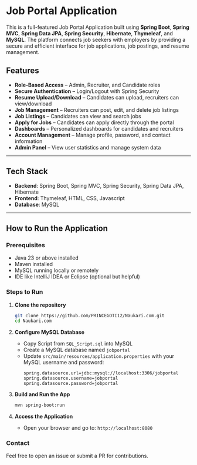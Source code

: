 # Job Portal Application

This is a full-featured Job Portal Application built using **Spring Boot**, **Spring MVC**, **Spring Data JPA**, **Spring Security**, **Hibernate**, **Thymeleaf**, and **MySQL**. The platform connects job seekers with employers by providing a secure and efficient interface for job applications, job postings, and resume management.

## Features

- **Role-Based Access** – Admin, Recruiter, and Candidate roles  
- **Secure Authentication** – Login/Logout with Spring Security  
- **Resume Upload/Download** – Candidates can upload, recruiters can view/download  
- **Job Management** – Recruiters can post, edit, and delete job listings  
- **Job Listings** – Candidates can view and search jobs  
- **Apply for Jobs** – Candidates can apply directly through the portal  
- **Dashboards** – Personalized dashboards for candidates and recruiters  
- **Account Management** – Manage profile, password, and contact information  
- **Admin Panel** – View user statistics and manage system data  

---

## Tech Stack

- **Backend**: Spring Boot, Spring MVC, Spring Security, Spring Data JPA, Hibernate  
- **Frontend**: Thymeleaf, HTML, CSS, Javascript  
- **Database**: MySQL  

---

## How to Run the Application

### Prerequisites

- Java 23 or above installed  
- Maven installed  
- MySQL running locally or remotely  
- IDE like IntelliJ IDEA or Eclipse (optional but helpful)  

### Steps to Run

1. **Clone the repository**  
   ```bash
   git clone https://github.com/PRINCEGOTI12/Naukari.com.git
   cd Naukari.com

2. **Configure MySQL Database**
   - Copy Script from `SQL_Script.sql` into MySQL
   - Create a MySQL database named `jobportal` 
   - Update `src/main/resources/application.properties` with your MySQL username and password:  
     ```properties
     spring.datasource.url=jdbc:mysql://localhost:3306/jobportal
     spring.datasource.username=jobportal
     spring.datasource.password=jobportal
     ```
     
4. **Build and Run the App**  
   ```bash
   mvn spring-boot:run

5. **Access the Application**
    - Open your browser and go to: `http://localhost:8080`

### Contact
Feel free to open an issue or submit a PR for contributions.
